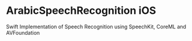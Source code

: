 # ArabicSpeechRecognition iOS
Swift Implementation of Speech Recognition using SpeechKit, CoreML and AVFoundation
